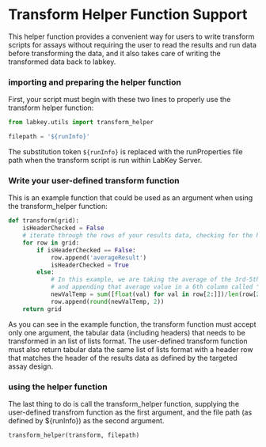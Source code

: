 # Transform Helper Function Support

This helper function provides a convenient way for users to write transform scripts for assays without requiring the user to read the results and run data before transforming the data, and it also takes care of writing the transformed data back to labkey.

### importing and preparing the helper function

First, your script must begin with these two lines to properly use the transform helper function:

```python
from labkey.utils import transform_helper

filepath = '${runInfo}'
```

The substitution token `${runInfo}` is replaced with the runProperties file path when the transform script is run within LabKey Server.

### Write your user-defined transform function

This is an example function that could be used as an argument when using the transform_helper function:

```python
def transform(grid):
    isHeaderChecked = False    
    # iterate through the rows of your results data, checking for the header
    for row in grid:
        if isHeaderChecked == False:
            row.append('averageResult')
            isHeaderChecked = True
        else:
            # In this example, we are taking the average of the 3rd-5th column values by row 
            # and appending that average value in a 6th column called "averageResult"
            newValTemp = sum([float(val) for val in row[2:]])/len(row[2:])
            row.append(round(newValTemp, 2))
    return grid
```

As you can see in the example function, the transform function must accept only one argument, the tabular data (including headers) that needs to be transformed in an list of lists format. The user-defined transform function must also return tabular data the same list of lists format with a header row that matches the header of the results data as defined by the targeted assay design.

### using the helper function

The last thing to do is call the transform_helper function, supplying the user-defined transfrom function as the first argument, and the file path (as defined by ${runInfo}) as the second argument.

```python
transform_helper(transform, filepath)
``` 
